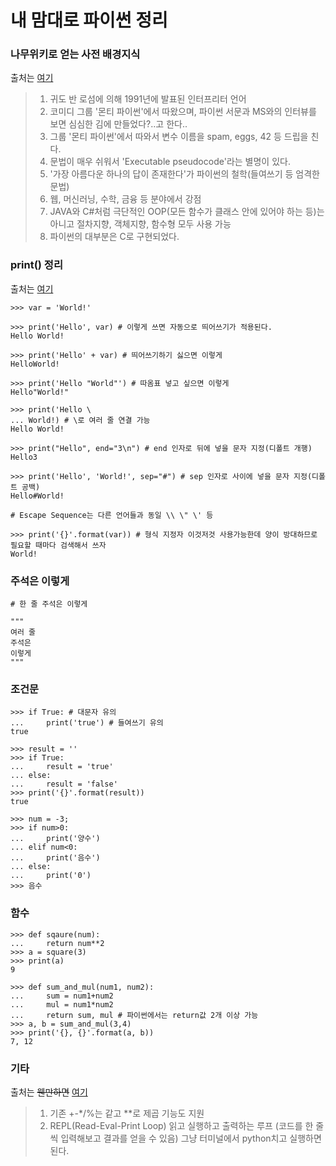 # 내 맘대로 파이썬 정리

### 나무위키로 얻는 사전 배경지식
출처는 [여기](https://namu.wiki/w/Python, "과제할 땐 나무위키 안씁니다..")
> 1. 귀도 반 로섬에 의해 1991년에 발표된 인터프리터 언어
> 2. 코미디 그룹 '몬티 파이썬'에서 따왔으며, 파이썬 서문과 MS와의 인터뷰를 보면 심심한 김에 만들었다?..고 한다..
> 3. 그룹 '몬티 파이썬'에서 따와서 변수 이름을 spam, eggs, 42 등 드립을 친다.
> 4. 문법이 매우 쉬워서 'Executable pseudocode'라는 별명이 있다.
> 5. '가장 아름다운 하나의 답이 존재한다'가 파이썬의 철학(들여쓰기 등 엄격한 문법)
> 6. 웹, 머신러닝, 수학, 금융 등 분야에서 강점
> 7. JAVA와 C#처럼 극단적인 OOP(모든 함수가 클래스 안에 있어야 하는 등)는 아니고 절차지향, 객체지향, 함수형 모두 사용 가능
> 8. 파이썬의 대부분은 C로 구현되었다.

### print() 정리
출처는 [여기](https://withcoding.com/64, "https://withcoding.com/64")

~~~
>>> var = 'World!'

>>> print('Hello', var) # 이렇게 쓰면 자동으로 띄어쓰기가 적용된다.
Hello World!

>>> print('Hello' + var) # 띄어쓰기하기 싫으면 이렇게
HelloWorld!

>>> print('Hello "World"') # 따옴표 넣고 싶으면 이렇게
Hello"World!"

>>> print('Hello \
... World!) # \로 여러 줄 연결 가능
Hello World!

>>> print("Hello", end="3\n") # end 인자로 뒤에 넣을 문자 지정(디폴트 개행)
Hello3

>>> print('Hello', 'World!', sep="#") # sep 인자로 사이에 넣을 문자 지정(디폴트 공백)
Hello#World!

# Escape Sequence는 다른 언어들과 동일 \\ \" \' 등

>>> print('{}'.format(var)) # 형식 지정자 이것저것 사용가능한데 양이 방대하므로 필요할 때마다 검색해서 쓰자
World!
~~~

### 주석은 이렇게
~~~
# 한 줄 주석은 이렇게

"""
여러 줄
주석은
이렇게
"""
~~~

### 조건문
~~~
>>> if True: # 대문자 유의
...     print('true') # 들여쓰기 유의
true

>>> result = ''
>>> if True:
...     result = 'true'
... else:
...     result = 'false'
>>> print('{}'.format(result))
true

>>> num = -3;
>>> if num>0:
...     print('양수')
... elif num<0:
...     print('음수')
... else:
...     print('0')
>>> 음수
~~~

### 함수
~~~
>>> def sqaure(num):
...     return num**2
>>> a = square(3)
>>> print(a)
9

>>> def sum_and_mul(num1, num2):
...     sum = num1+num2
...     mul = num1*num2
...     return sum, mul # 파이썬에서는 return값 2개 이상 가능
>>> a, b = sum_and_mul(3,4)
>>> print('{}, {}'.format(a, b))
7, 12
~~~

### 기타
출처는 ~~웬만하면~~ [여기](https://programmers.co.kr/learn/courses/2, "https://programmers.co.kr/learn/courses/2")
> 1. 기존 +-*/%는 같고 **로 제곱 기능도 지원
> 2. REPL(Read-Eval-Print Loop) 읽고 실행하고 출력하는 루프 (코드를 한 줄씩 입력해보고 결과를 얻을 수 있음)
> 그냥 터미널에서 python치고 실행하면 된다.

